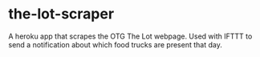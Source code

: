 # the-lot-scraper
A heroku app that scrapes the OTG The Lot webpage.  Used with IFTTT to send a notification about which food trucks are present that day.
